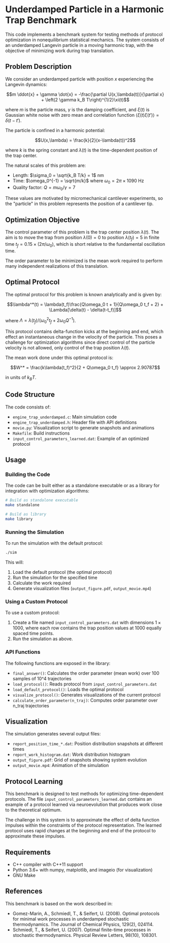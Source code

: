 # Underdamped Particle in a Harmonic Trap Benchmark

This code implements a benchmark system for testing methods of protocol optimization in nonequilibrium statistical mechanics. The system consists of an underdamped Langevin particle in a moving harmonic trap, with the objective of minimizing work during trap translation.

## Problem Description

We consider an underdamped particle with position $x$ experiencing the Langevin dynamics:

$$m \ddot{x} + \gamma \dot{x} = -\frac{\partial U(x,\lambda(t))}{\partial x} + \left(2 \gamma k_B T\right)^{1/2}\xi(t)$$

where $m$ is the particle mass, $\gamma$ is the damping coefficient, and $\xi(t)$ is Gaussian white noise with zero mean and correlation function $\langle\xi(t)\xi(t')\rangle=\delta(t-t')$.

The particle is confined in a harmonic potential:

$$U(x,\lambda) = \frac{k}{2}(x-\lambda(t))^2$$

where $k$ is the spring constant and $\lambda(t)$ is the time-dependent position of the trap center.

The natural scales of this problem are:
- Length: $\sigma_0 = \sqrt{k_B T/k} = 1$ nm
- Time: $\omega_0^{-1} = \sqrt{m/k}$ where $\omega_0 = 2\pi \times 1090$ Hz
- Quality factor: $Q = m\omega_0/\gamma = 7$

These values are motivated by micromechanical cantilever experiments, so the "particle" in this problem represents the position of a cantilever tip.

## Optimization Objective

The control parameter of this problem is the trap center position $\lambda(t)$. The aim is to move the trap from position $\lambda(0)=0$ to position $\lambda(t_f)=5$ in finite time $t_f = 0.15 \times (2\pi/\omega_0)$, which is short relative to the fundamental oscillation time.

The order parameter to be minimized is the mean work required to perform many independent realizations of this translation.

## Optimal Protocol

The optimal protocol for this problem is known analytically and is given by:

$$\lambda^*(t) = \lambda(t_f)\frac{Q\omega_0 t + 1}{Q\omega_0 t_f + 2} + \Lambda[\delta(t) - \delta(t-t_f)]$$

where $\Lambda = \lambda(t_f)/(\omega_0^2 t_f + 2\omega_0 Q^{-1})$.

This protocol contains delta-function kicks at the beginning and end, which effect an instantaneous change in the velocity of the particle. This poses a challenge for optimization algorithms since direct control of the particle velocity is not allowed, only control of the trap position $\lambda(t)$.

The mean work done under this optimal protocol is:

$$W^* = \frac{k\lambda(t_f)^2}{2 + Q\omega_0 t_f} \approx 2.90787$$

in units of $k_B T$.

## Code Structure

The code consists of:
- `engine_trap_underdamped.c`: Main simulation code
- `engine_trap_underdamped.h`: Header file with API definitions
- `movie.py`: Visualization script to generate snapshots and animations
- `Makefile`: Build instructions
- `input_control_parameters_learned.dat`: Example of an optimized protocol

## Usage

### Building the Code

The code can be built either as a standalone executable or as a library for integration with optimization algorithms:

```bash
# Build as standalone executable
make standalone

# Build as library
make library
```

### Running the Simulation

To run the simulation with the default protocol:

```bash
./sim
```

This will:
1. Load the default protocol (the optimal protocol)
2. Run the simulation for the specified time
3. Calculate the work required
4. Generate visualization files (`output_figure.pdf`, `output_movie.mp4`)

### Using a Custom Protocol

To use a custom protocol:
1. Create a file named `input_control_parameters.dat` with dimensions $1 \times 1000$, where each row contains the trap position values at 1000 equally spaced time points.
2. Run the simulation as above.

### API Functions

The following functions are exposed in the library:

- `final_answer()`: Calculates the order parameter (mean work) over 100 samples of 10^4 trajectories
- `load_protocol()`: Reads protocol from `input_control_parameters.dat`
- `load_default_protocol()`: Loads the optimal protocol
- `visualize_protocol()`: Generates visualizations of the current protocol
- `calculate_order_parameter(n_traj)`: Computes order parameter over n_traj trajectories

## Visualization

The simulation generates several output files:

- `report_position_time_*.dat`: Position distribution snapshots at different times
- `report_work_histogram.dat`: Work distribution histogram
- `output_figure.pdf`: Grid of snapshots showing system evolution
- `output_movie.mp4`: Animation of the simulation

## Protocol Learning

This benchmark is designed to test methods for optimizing time-dependent protocols. The file `input_control_parameters_learned.dat` contains an example of a protocol learned via neuroevolution that produces work close to the theoretical optimum.

The challenge in this system is to approximate the effect of delta function impulses within the constraints of the protocol representation. The learned protocol uses rapid changes at the beginning and end of the protocol to approximate these impulses.

## Requirements

- C++ compiler with C++11 support
- Python 3.6+ with numpy, matplotlib, and imageio (for visualization)
- GNU Make

## References

This benchmark is based on the work described in:
- Gomez-Marin, A., Schmiedl, T., & Seifert, U. (2008). Optimal protocols for minimal work processes in underdamped stochastic thermodynamics. The Journal of Chemical Physics, 129(2), 024114.
- Schmiedl, T., & Seifert, U. (2007). Optimal finite-time processes in stochastic thermodynamics. Physical Review Letters, 98(10), 108301.